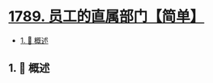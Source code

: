# [1789. 员工的直属部门【简单】](https://github.com/Tdahuyou/TNotes.leetcode/tree/main/notes/1789.%20%E5%91%98%E5%B7%A5%E7%9A%84%E7%9B%B4%E5%B1%9E%E9%83%A8%E9%97%A8%E3%80%90%E7%AE%80%E5%8D%95%E3%80%91)

<!-- region:toc -->

- [1. 📝 概述](#1--概述)

<!-- endregion:toc -->

## 1. 📝 概述
